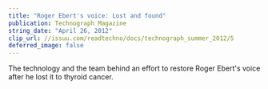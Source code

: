 ```yaml
---
title: "Roger Ebert's voice: Lost and found"
publication: Technograph Magazine
string_date: "April 26, 2012"
clip_url: //issuu.com/readtechno/docs/technograph_summer_2012/5
deferred_image: false
---
```

The technology and the team behind an effort to restore Roger Ebert's voice after he lost it to thyroid cancer.